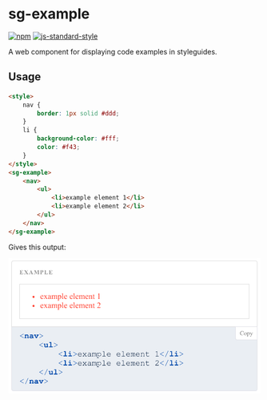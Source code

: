 # sg-example

[![npm][npm-image]][npm-url]
[![js-standard-style][standard-style-image]][standard-style-url]

[npm-image]: https://img.shields.io/npm/v/sg-example?style=flat
[npm-url]: https://npmjs.org/package/sg-example
[standard-style-image]: https://img.shields.io/badge/code%20style-standard-brightgreen.svg?style=flat
[standard-style-url]: https://github.com/feross/standard

A web component for displaying code examples in styleguides.

## Usage

```html
<style>
    nav {
        border: 1px solid #ddd;
    }
    li {
        background-color: #fff;
        color: #f43;
    }
</style>
<sg-example>
    <nav>
        <ul>
            <li>example element 1</li>
            <li>example element 2</li>
        </ul>
    </nav>
</sg-example>
```

Gives this output:

![example](demo/demo.png)
